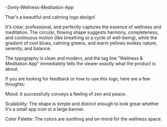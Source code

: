 -Zenly-Wellness-Meditation-App



That's a beautiful and calming logo design!

It's clear, professional, and perfectly captures the essence of wellness and meditation. The circular, flowing shape suggests harmony, completeness, and continuous motion (like breathing or a cycle of well-being), while the gradient of cool blues, calming greens, and warm yellows evokes nature, serenity, and balance.

The typography is clean and modern, and the tag line "Wellness & Meditation App" immediately tells the viewer exactly what the product is about.

If you are looking for feedback or how to use this logo, here are a few thoughts:

Mood: It successfully conveys a feeling of zen and peace.

Scalability: The shape is simple and distinct enough to look great whether it's a small app icon or a large banner.

Color Palette: The colors are soothing and on-trend for the wellness space.
